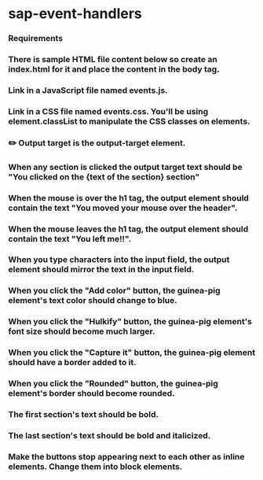# sap-event-handlers

### Requirements
### There is sample HTML file content below so create an index.html for it and place the content in the body tag.
### Link in a JavaScript file named events.js.
### Link in a CSS file named events.css. You'll be using element.classList to manipulate the CSS classes on elements.
### ✏️ Output target is the output-target element.

### When any section is clicked the output target text should be "You clicked on the {text of the section} section"
### When the mouse is over the h1 tag, the output element should contain the text "You moved your mouse over the header".
### When the mouse leaves the h1 tag, the output element should contain the text "You left me!!".
### When you type characters into the input field, the output element should mirror the text in the input field.
### When you click the "Add color" button, the guinea-pig element's text color should change to blue.
### When you click the "Hulkify" button, the guinea-pig element's font size should become much larger.
### When you click the "Capture it" button, the guinea-pig element should have a border added to it.
### When you click the "Rounded" button, the guinea-pig element's border should become rounded.
### The first section's text should be bold.
### The last section's text should be bold and italicized.
### Make the buttons stop appearing next to each other as inline elements. Change them into block elements.

